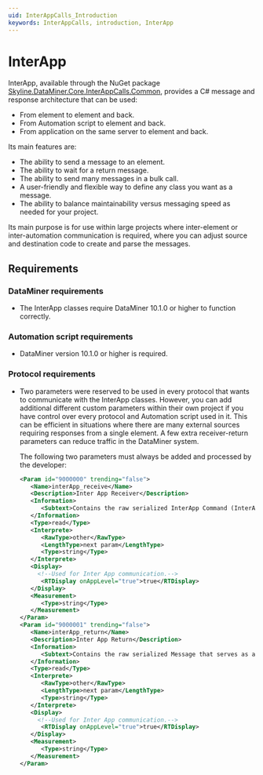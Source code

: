 ```yaml
---
uid: InterAppCalls_Introduction
keywords: InterAppCalls, introduction, InterApp
---
```


# InterApp

InterApp, available through the NuGet package [Skyline.DataMiner.Core.InterAppCalls.Common](https://www.nuget.org/packages/Skyline.DataMiner.Core.InterAppCalls.Common), provides a C# message and response architecture that can be used:

- From element to element and back.
- From Automation script to element and back.
- From application on the same server to element and back.

Its main features are:

- The ability to send a message to an element.
- The ability to wait for a return message.
- The ability to send many messages in a bulk call.
- A user-friendly and flexible way to define any class you want as a message.
- The ability to balance maintainability versus messaging speed as needed for your project.

Its main purpose is for use within large projects where inter-element or inter-automation communication is required, where you can adjust source and destination code to create and parse the messages.

## Requirements

### DataMiner requirements

- The InterApp classes require DataMiner 10.1.0 or higher to function correctly.

### Automation script requirements

- DataMiner version 10.1.0 or higher is required.

### Protocol requirements

- Two parameters were reserved to be used in every protocol that wants to communicate with the InterApp classes. However, you can add additional different custom parameters within their own project if you have control over every protocol and Automation script used in it. This can be efficient in situations where there are many external sources requiring responses from a single element. A few extra receiver-return parameters can reduce traffic in the DataMiner system.

    The following two parameters must always be added and processed by the developer:

    ```xml
    <Param id="9000000" trending="false">
       <Name>interApp_receive</Name>
       <Description>Inter App Receiver</Description>
       <Information>
          <Subtext>Contains the raw serialized InterApp Command (InterAppCall or Message) sent from an external source.</Subtext>
       </Information>
       <Type>read</Type>
       <Interprete>
          <RawType>other</RawType>
          <LengthType>next param</LengthType>
          <Type>string</Type>
       </Interprete>
       <Display>
         <!--Used for Inter App communication.-->
          <RTDisplay onAppLevel="true">true</RTDisplay>
       </Display>
       <Measurement>
          <Type>string</Type>
       </Measurement>
    </Param>
    <Param id="9000001" trending="false">
       <Name>interApp_return</Name>
       <Description>Inter App Return</Description>
       <Information>
          <Subtext>Contains the raw serialized Message that serves as a response to an external source.</Subtext>
       </Information>
       <Type>read</Type>
       <Interprete>
          <RawType>other</RawType>
          <LengthType>next param</LengthType>
          <Type>string</Type>
       </Interprete>
       <Display>
         <!--Used for Inter App communication.-->
          <RTDisplay onAppLevel="true">true</RTDisplay>
       </Display>
       <Measurement>
          <Type>string</Type>
       </Measurement>
    </Param>
    ```
